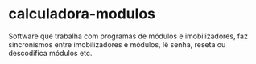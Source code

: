 # calculadora-modulos
Software que trabalha com programas de módulos e imobilizadores, faz sincronismos entre imobilizadores e módulos, lê senha, reseta ou descodifica módulos etc.
